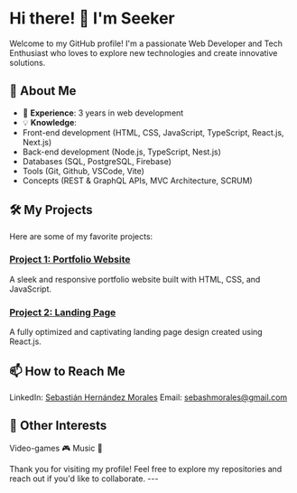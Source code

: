 # Hi there! 👋 I'm Seeker

Welcome to my GitHub profile!
I'm a passionate Web Developer and Tech Enthusiast who loves to explore new technologies and create innovative solutions.

## 🌟 About Me
- 🚀 **Experience**: 3 years in web development
- 💡 **Knowledge**:
-   Front-end development (HTML, CSS, JavaScript, TypeScript, React.js, Next.js)
-   Back-end development (Node.js, TypeScript, Nest.js)
-   Databases (SQL, PostgreSQL, Firebase)
-   Tools (Git, Github, VSCode, Vite)
-   Concepts (REST & GraphQL APIs, MVC Architecture, SCRUM)

## 🛠️ My Projects
Here are some of my favorite projects:
### [Project 1: Portfolio Website](https://sebastian-web-portfolio.vercel.app/)
A sleek and responsive portfolio website built with HTML, CSS, and JavaScript.
### [Project 2: Landing Page](https://sh-company-finance.vercel.app/)
A fully optimized and captivating landing page design created using React.js.

## 📫 How to Reach Me
LinkedIn: [Sebastián Hernández Morales](https://www.linkedin.com/in/sebasti%C3%A1n-hern%C3%A1ndez-803355296/)
Email: sebashmorales@gmail.com

## 🌱 Other Interests
Video-games 🎮
Music 🎵

Thank you for visiting my profile! Feel free to explore my repositories and reach out if you'd like to collaborate. ---
